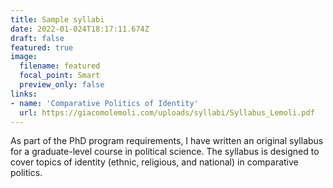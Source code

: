 ```yaml
---
title: Sample syllabi
date: 2022-01-024T18:17:11.674Z
draft: false
featured: true
image:
  filename: featured
  focal_point: Smart
  preview_only: false
links:
- name: 'Comparative Politics of Identity'
  url: https://giacomolemoli.com/uploads/syllabi/Syllabus_Lemoli.pdf
---
```

As part of the PhD program requirements, I have written an original syllabus for a graduate-level course in political science. The syllabus is designed to cover topics of identity (ethnic, religious, and national) in comparative politics.
